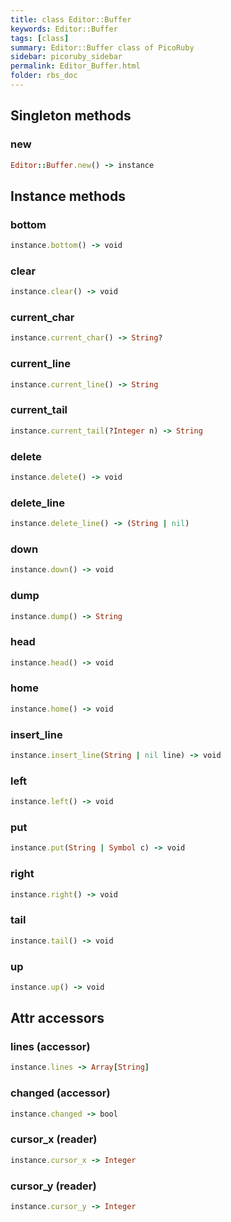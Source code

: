 ```yaml
---
title: class Editor::Buffer
keywords: Editor::Buffer
tags: [class]
summary: Editor::Buffer class of PicoRuby
sidebar: picoruby_sidebar
permalink: Editor_Buffer.html
folder: rbs_doc
---
```

## Singleton methods
### new

```ruby
Editor::Buffer.new() -> instance
```
## Instance methods
### bottom

```ruby
instance.bottom() -> void
```
### clear

```ruby
instance.clear() -> void
```
### current_char

```ruby
instance.current_char() -> String?
```
### current_line

```ruby
instance.current_line() -> String
```
### current_tail

```ruby
instance.current_tail(?Integer n) -> String
```
### delete

```ruby
instance.delete() -> void
```
### delete_line

```ruby
instance.delete_line() -> (String | nil)
```
### down

```ruby
instance.down() -> void
```
### dump

```ruby
instance.dump() -> String
```
### head

```ruby
instance.head() -> void
```
### home

```ruby
instance.home() -> void
```
### insert_line

```ruby
instance.insert_line(String | nil line) -> void
```
### left

```ruby
instance.left() -> void
```
### put

```ruby
instance.put(String | Symbol c) -> void
```
### right

```ruby
instance.right() -> void
```
### tail

```ruby
instance.tail() -> void
```
### up

```ruby
instance.up() -> void
```
## Attr accessors
### lines (accessor)
```ruby
instance.lines -> Array[String]
```
### changed (accessor)
```ruby
instance.changed -> bool
```
### cursor_x (reader)
```ruby
instance.cursor_x -> Integer
```
### cursor_y (reader)
```ruby
instance.cursor_y -> Integer
```
